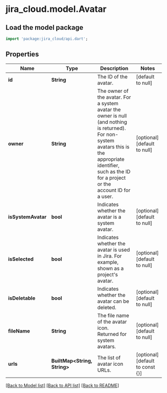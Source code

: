 # jira_cloud.model.Avatar

## Load the model package
```dart
import 'package:jira_cloud/api.dart';
```

## Properties
Name | Type | Description | Notes
------------ | ------------- | ------------- | -------------
**id** | **String** | The ID of the avatar. | [default to null]
**owner** | **String** | The owner of the avatar. For a system avatar the owner is null (and nothing is returned). For non-system avatars this is the appropriate identifier, such as the ID for a project or the account ID for a user. | [optional] [default to null]
**isSystemAvatar** | **bool** | Indicates whether the avatar is a system avatar. | [optional] [default to null]
**isSelected** | **bool** | Indicates whether the avatar is used in Jira. For example, shown as a project&#39;s avatar. | [optional] [default to null]
**isDeletable** | **bool** | Indicates whether the avatar can be deleted. | [optional] [default to null]
**fileName** | **String** | The file name of the avatar icon. Returned for system avatars. | [optional] [default to null]
**urls** | **BuiltMap&lt;String, String&gt;** | The list of avatar icon URLs. | [optional] [default to const {}]

[[Back to Model list]](../README.md#documentation-for-models) [[Back to API list]](../README.md#documentation-for-api-endpoints) [[Back to README]](../README.md)


